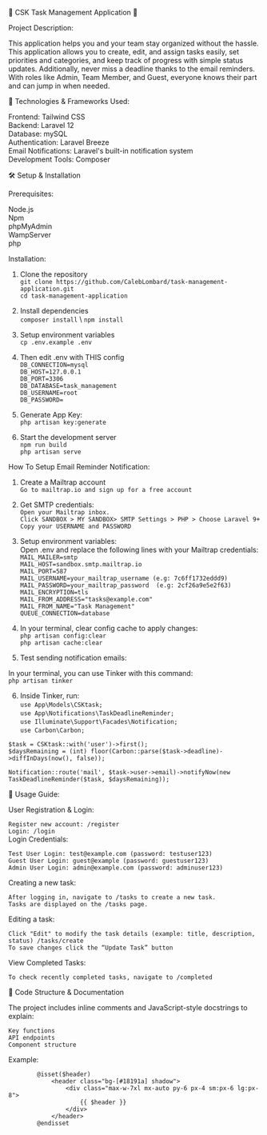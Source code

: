 📅 CSK Task Management Application 📅

Project Description:

This application helps you and your team stay organized without the hassle. This application allows you to create, edit, and assign tasks easily, set priorities and categories, and keep track of progress with simple status updates. Additionally, never miss a deadline thanks to the email reminders. With roles like Admin, Team Member, and Guest, everyone knows their part and can jump in when needed.


🚀 Technologies & Frameworks Used:

Frontend: Tailwind CSS\
Backend: Laravel 12\
Database: mySQL\
Authentication: Laravel Breeze\
Email Notifications: Laravel's built-in notification system\
Development Tools: Composer


🛠️ Setup & Installation

Prerequisites:

Node.js\
Npm\
phpMyAdmin\
WampServer\
php


Installation:

1) Clone the repository\
`git clone https://github.com/CalebLombard/task-management-application.git` \
`cd task-management-application`

2) Install dependencies\
`composer install` \ 
`npm install`


3) Setup environment variables\
`cp .env.example .env`

4) Then edit .env with THIS config\
`DB_CONNECTION=mysql` \
`DB_HOST=127.0.0.1` \
`DB_PORT=3306` \
`DB_DATABASE=task_management` \
`DB_USERNAME=root` \
`DB_PASSWORD= `

5) Generate App Key: \
`php artisan key:generate`

6) Start the development server\
`npm run build` \
`php artisan serve` 


How To Setup Email Reminder Notification:

1) Create a Mailtrap account \
`Go to mailtrap.io and sign up for a free account` 

2) Get SMTP credentials: \
`Open your Mailtrap inbox.` \
`Click SANDBOX > MY SANDBOX> SMTP Settings > PHP > Choose Laravel 9+` \
`Copy your USERNAME and PASSWORD `

3) Setup environment variables: \
Open .env and replace the following lines with your Mailtrap credentials: \
`MAIL_MAILER=smtp` \
`MAIL_HOST=sandbox.smtp.mailtrap.io` \
`MAIL_PORT=587` \
`MAIL_USERNAME=your_mailtrap_username (e.g: 7c6ff1732eddd9)` \
`MAIL_PASSWORD=your_mailtrap_password  (e.g: 2cf26a9e5e2f63)` \
`MAIL_ENCRYPTION=tls` \
`MAIL_FROM_ADDRESS="tasks@example.com"` \
`MAIL_FROM_NAME="Task Management"` \
`QUEUE_CONNECTION=database` 

4) In your terminal, clear config cache to apply changes: \
`php artisan config:clear` \
`php artisan cache:clear` 

5) Test sending notification emails: 

In your terminal, you can use Tinker with this command: \
`php artisan tinker `

6) Inside Tinker, run: \
`use App\Models\CSKtask;` \
`use App\Notifications\TaskDeadlineReminder;` \
`use Illuminate\Support\Facades\Notification;` \
`use Carbon\Carbon;` 

`$task = CSKtask::with('user')->first();` \
`$daysRemaining = (int) floor(Carbon::parse($task->deadline)->diffInDays(now(), false));` 

`Notification::route('mail', $task->user->email)->notifyNow(new TaskDeadlineReminder($task, $daysRemaining));`


📘 Usage Guide: 

User Registration & Login: 

`Register new account: /register` \
`Login: /login` \
Login Credentials:  

`Test User Login: test@example.com (password: testuser123)` \
`Guest User Login: guest@example (password: guestuser123)` \
`Admin User Login: admin@example.com (password: adminuser123)` 
 
Creating a new task: 

`After logging in, navigate to /tasks to create a new task.` \
`Tasks are displayed on the /tasks page.` 

Editing a task: 
 
`Click "Edit" to modify the task details (example: title, description, status) /tasks/create` \
`To save changes click the “Update Task” button` 

View Completed Tasks: 

`To check recently completed tasks, navigate to /completed` 

🧠 Code Structure & Documentation 

The project includes inline comments and JavaScript-style docstrings to explain: 

`Key functions` \
`API endpoints` \
`Component structure `

Example: 

<!-- Page Heading -->  

            @isset($header) 
                <header class="bg-[#18191a] shadow"> 
                    <div class="max-w-7xl mx-auto py-6 px-4 sm:px-6 lg:px-8"> 
                        {{ $header }} 
                    </div> 
                </header> 
            @endisset 
